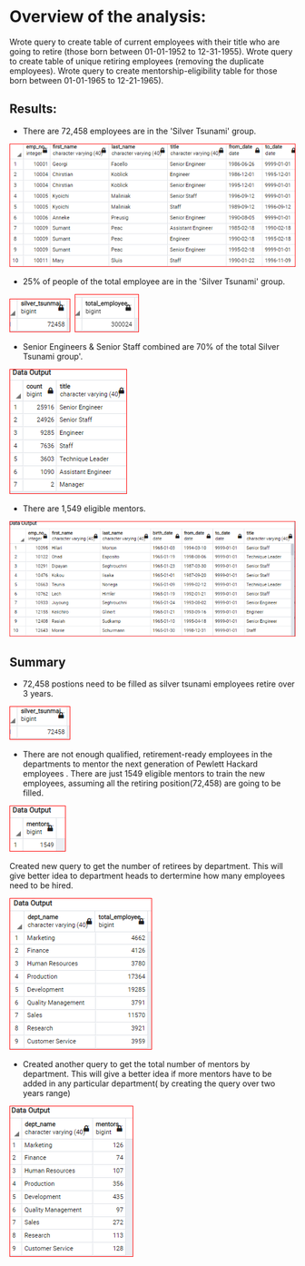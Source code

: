 # Overview of the analysis:
Wrote query to create table of current employees with their title who are going to retire (those born between 01-01-1952 to 12-31-1955). 
Wrote query to create table of unique retiring employees (removing the duplicate employees). 
Wrote query to create mentorship-eligibility table for those born between 01-01-1965 to 12-21-1965).

## Results:
* There are 72,458 employees are in the 'Silver Tsunami' group.

![image](IMAGES/employees_retiring_before.PNG)

* 25% of people of the total employee are in the 'Silver Tsunami' group.

![image](IMAGES/silver_tsunami.PNG)&nbsp;&nbsp;![image](IMAGES/employee_count.PNG)

* Senior Engineers & Senior Staff combined are 70% of the total Silver Tsunami group'.

![image](IMAGES/retiring_titles.PNG)

* There are 1,549 eligible mentors.

![image](IMAGES/mentor_eligibility.PNG)
 


## Summary
* 72,458 postions need to be filled as silver tsunami employees retire over 3 years.

![image](IMAGES/silver_tsunami.PNG)

* There are not enough qualified, retirement-ready employees in the departments to mentor the next generation of Pewlett Hackard employees . There are just 1549 eligible mentors to train the new employees, assuming all the retiring position(72,458) are going to be filled.

![image](IMAGES/mentors.PNG)

Created new query to get the number of retirees by department. This will give better idea to department heads to dertermine how many employees need to be hired.

![image](IMAGES/department_wise_retirees.PNG)

* Created another query to get the total number of mentors by department. This will give a better idea if more mentors have to be added in any particular department( by creating the query over two years range)

![image](IMAGES/mentors_dept.PNG)
